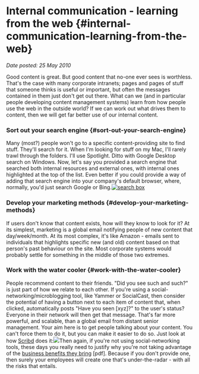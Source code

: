 # Internal communication - learning from the web {#internal-communication-learning-from-the-web}

_Date posted: 25 May 2010_

Good content is great. But good content that no-one ever sees is worthless. That's the case with many corporate intranets; pages and pages of stuff that someone thinks is useful or important, but often the messages contained in them just don't get out there. What can we (and in particular people developing content management systems) learn from how people use the web in the outside world? If we can work out what drives them to content, then we will get far better use of our internal content.

### Sort out your search engine {#sort-out-your-search-engine}

Many (most?) people won't go to a specific content-providing site to find stuff. They'll search for it. When I'm looking for stuff on my Mac, I'll rarely trawl through the folders. I'll use Spotlight. Ditto with Google Desktop search on Windows. Now, let's say you provided a search engine that searched both internal resources and external ones, with internal ones highlighted at the top of the list. Even better if you could provide a way of adding that search engine into your company's default browser, where, normally, you'd just search Google or Bing.[![search box](./assets/search_box.png "search box")](./assets/search_box.png)

### Develop your marketing methods {#develop-your-marketing-methods}

If users don't know that content exists, how will they know to look for it? At its simplest, marketing is a global email notifying people of new content that day/week/month. At its most complex, it's like Amazon - emails sent to individuals that highlights specific new (and old) content based on that person's past behaviour on the site. Most corporate systems would probably settle for something in the middle of those two extremes.

### Work with the water cooler {#work-with-the-water-cooler}

People recommend content to their friends. "Did you see such and such?" is just part of how we relate to each other. If you're using a social-networking/microblogging tool, like Yammer or SocialCast, then consider the potential of having a button next to each item of content that, when clicked, automatically posts "Have you seen [xyz]?" to the user's status? Everyone in their network will then get that message. That's far more powerful, and scalable, than a global email from distant senior management. Your aim here is to get people talking about your content. You can't force them to do it, but you can make it easier to do so. Just look at how [Scribd](http://www.scribd.com/) does it:[![](./assets/readcast.png)](./assets/readcast.png)Then again, if you're not using social-networking tools, these days you really need to justify why you're not taking advantage of the [business benefits they bring](http://socialcast.s3.amazonaws.com/corporate/downloads/Socialcast_cookbook.pdf) [pdf]. Because if you don't provide one, then surely your employees will create one that's under-the-radar - with all the risks that entails.